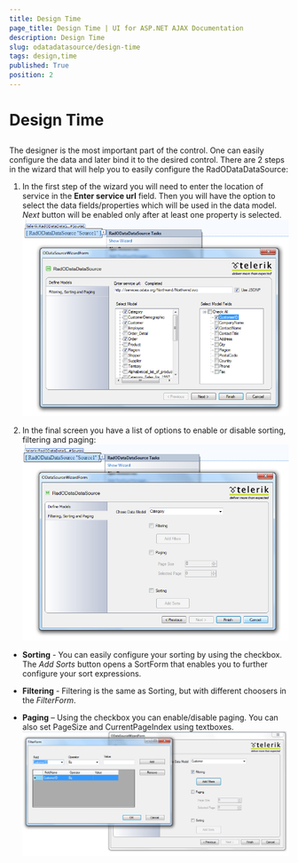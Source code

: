 ```yaml
---
title: Design Time
page_title: Design Time | UI for ASP.NET AJAX Documentation
description: Design Time
slug: odatadatasource/design-time
tags: design,time
published: True
position: 2
---
```


# Design Time

## 

The designer is the most important part of the control. One can easily configure the data and later bind it to the desired control. There are 2 steps in the wizard that will help you to easily configure the RadODataDataSource:

1. In the first step of the wizard you will need to enter the location of service in the **Enter service url** field. Then you will have the option to select the data fields/properties which will be used in the data model. *Next* button will be enabled only after at least one property is selected.![odatadatasource-wizard](images/odatadatasource-wizard.png)

1. In the final screen you have a list of options to enable or disable sorting, filtering and paging:![odatadatasource-wizard-step 2](images/odatadatasource-wizard-step2.png)

* **Sorting** - You can easily configure your sorting by using the checkbox. The *Add Sorts* button opens a SortForm that enables you to further configure your sort expressions.

* **Filtering** - Filtering is the same as Sorting, but with different choosers in the *FilterForm*.

* **Paging** – Using the checkbox you can enable/disable paging. You can also set PageSize and CurrentPageIndex using textboxes.
![Filtering](images/odatadatasource-filtering.png)
